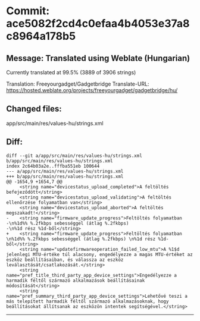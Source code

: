 # Commit: ace5082f2cd4c0efaa4b4053e37a8c8964a178b5
## Message: Translated using Weblate (Hungarian)

Currently translated at 99.5% (3889 of 3906 strings)

Translation: Freeyourgadget/Gadgetbridge
Translate-URL: https://hosted.weblate.org/projects/freeyourgadget/gadgetbridge/hu/
## Changed files:
app/src/main/res/values-hu/strings.xml

## Diff:
```
diff --git a/app/src/main/res/values-hu/strings.xml b/app/src/main/res/values-hu/strings.xml
index 2c64b03a2e..fffba551eb 100644
--- a/app/src/main/res/values-hu/strings.xml
+++ b/app/src/main/res/values-hu/strings.xml
@@ -1654,9 +1654,7 @@
     <string name="devicestatus_upload_completed">A feltöltés befejeződött</string>
     <string name="devicestatus_upload_validating">A feltöltés ellenőrzése folyamatban van</string>
     <string name="devicestatus_upload_aborted">A feltöltés megszakadt!</string>
-    <string name="firmware_update_progress">Feltöltés folyamatban
-\n%1d%% %.2fkbps sebességgel (átlag %.2fkbps)
-\n%1d rész %1d-ből</string>
+    <string name="firmware_update_progress">Feltöltés folyamatban \n%1d%% %.2fkbps sebességgel (átlag %.2fkbps) \n%1d rész %1d-ből</string>
     <string name="updatefirmwareoperation_failed_low_mtu">A %1$d jelenlegi MTU-értéke túl alacsony, engedélyezze a magas MTU-értéket az eszköz beállításaiban, és válassza az eszköz leválasztását/csatlakozását.</string>
     <string name="pref_title_third_party_app_device_settings">Engedélyezze a harmadik féltől származó alkalmazások beállításainak módosítását</string>
     <string name="pref_summary_third_party_app_device_settings">Lehetővé teszi a más telepített harmadik féltől származó alkalmazásoknak, hogy beállításokat állítsanak az eszközön intentek segítségével.</string>
```
-----------------------------------
